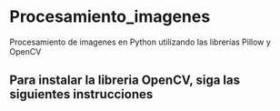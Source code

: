 # Procesamiento_imagenes
Procesamiento de imagenes en Python utilizando las librerías Pillow y OpenCV
## Para instalar la libreria OpenCV, siga las siguientes instrucciones
